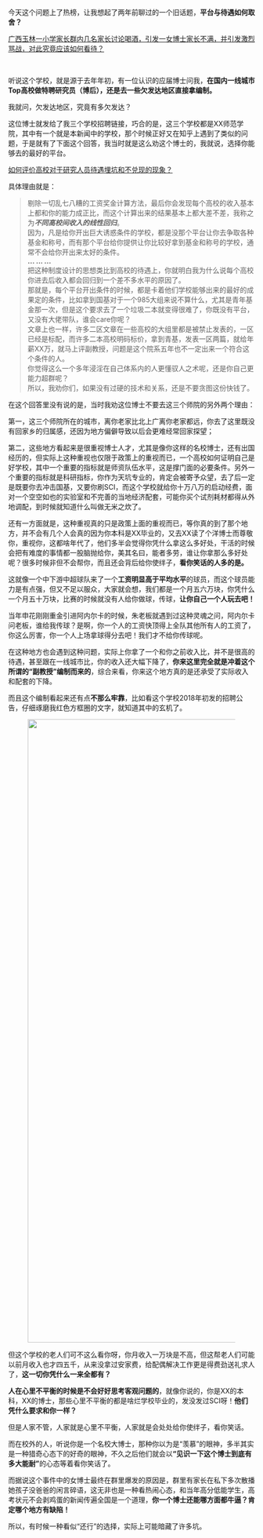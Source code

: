 <p>今天这个问题上了热榜，让我想起了两年前聊过的一个旧话题，<b>平台与待遇如何取舍？</b></p><a href="https://www.zhihu.com/question/361010338/answer/936118493" data-draft-node="block" data-draft-type="link-card" class="internal">广西玉林一小学家长群内几名家长讨论喝酒，引发一女博士家长不满，并引发激烈骂战，对此究竟应该如何看待？</a><p><br></p><p>听说这个学校，就是源于去年年初，有一位认识的应届博士问我，<b>在国内一线城市Top高校做特聘研究员（博后），还是去一些欠发达地区直接拿编制。</b></p><p>我就问，欠发达地区，究竟有多欠发达？</p><p>这位博士就发给了我三个学校招聘链接，巧合的是，这三个学校都是XX师范学院，其中有一个就是本新闻中的学校，那个时候正好又在知乎上遇到了类似的问题，于是就有了下面这个回答，我当时就是这么劝这个博士的，我就说，选择你能够去的最好的平台。</p><a href="https://www.zhihu.com/question/266545496/answer/314600271" data-draft-node="block" data-draft-type="link-card" data-image="https://pic4.zhimg.com/zhihu-card-default.jpg" class="internal">如何评价高校对于研究人员待遇埋坑和不兑现的现象？</a><p>具体理由就是：</p><blockquote>剔除一切乱七八糟的工资奖金计算方法，最后你会发现每个高校的收入基本上都和你的能力成正比，而这个计算出来的结果基本上都大差不差，我称之为<b><i>不同高校间收入的线性回归</i></b>。<br>因为，凡是给你开出巨大诱惑条件的学校，都是没那个平台让你去争取各种基金和称号，而有那个平台给你提供让你比较好拿到基金和称号的学校，通常不会给你开出来太好的条件。<br><b>                                                      ... ... ...</b><br>把这种制度设计的思想类比到高校的待遇上，你就明白我为什么说每个高校你进去后收入都会回归到一个差不多水平的原因了。<br>那就是，每个平台开出条件的时候，都是卡着他们学校能够出来的最好的成果定的条件，比如拿到国基对于一个985大组来说不算什么，尤其是青年基金那一次，但是这个要求去了一个垃圾二本就变得很难了，你既没有平台，又没有大佬带队，谁会care你呢？<br>文章上也一样，许多二区文章在一些高校的大组里都是被禁止发表的，一区已经是标配，而许多二本高校明码标价，拿到青基，发表一区两篇，就给年薪XX万，就马上评副教授，问题是这个院系五年也不一定出来一个符合这个条件的人。<br>你觉得这么一个多年浸淫在自己体系内的人更懂驭人之术呢，还是你自己更能力超群呢？<br>所以，我劝你们，如果没有过硬的技术和关系，还是不要贪图这份快钱了。</blockquote><p>在这个回答里没有说的是，当时我劝这位博士不要去这三个师院的另外两个理由：</p><p>第一，这三个师院所在的城市，离你老家比北上广离你老家都远，你去了这里既没有回家乡的归属感，还因为地方偏僻导致以后会更难经常回家探望；</p><p>第二，这些地方看起来是很重视博士人才，尤其是像你这样的名校博士，还有出国经历的，但实际上这种重视也仅限于政策上的重视而已，一个高校如何证明自己是好学校，其中一个重要的指标就是师资队伍水平，这是撑门面的必要条件。另外一个重要的指标就是科研指标，你作为天坑专业的，肯定会被寄予众望，去了后一定是既要你去冲击国基，又要你刷SCI，而这个学校就给你十万八万的启动经费，面对一个空空如也的实验室和不完善的当地经济配套，可能你买个试剂耗材都得从外地调配，到时候就知道什么叫做无米之炊了。</p><p>还有一方面就是，这种重视真的只是政策上面的重视而已，等你真的到了那个地方，并不会有几个人会真的因为你本科是XX毕业的，又去XX读了个洋博士而尊敬你，重视你，这都啥年代了，他们多半会觉得你凭什么拿这么多好处，干活的时候会把有难度的事情都一股脑抛给你，美其名曰，能者多劳，谁让你拿那么多好处呢？很多时候非但不会帮你，而且还会背后给你使绊子，<b>看你笑话的人多的是。</b></p><p>这就像一个中下游中超球队来了一个<b>工资明显高于平均水平</b>的球员，而这个球员能力是有点强，但又不足以服众，大家就会想，我们都是一个月五六万块，你凭什么一个月五十万块，比赛的时候就没有人给你做球，传球，<b>让你自己一个人玩去吧！</b></p><p>当年申花刚刚重金引进阿内尔卡的时候，朱老板就遇到过这种灵魂之问，阿内尔卡问老板，谁给我传球？是啊，你一个人的工资快顶得上全队其他所有人的工资了，你这么厉害，你一个人上场拿球得分去吧！我们才不给你传球呢。</p><p>在这种地方也会遇到这种问题，实际上你拿了一个和你之前收入比，并不是很高的待遇，甚至跟在一线城市比，你的收入还大幅下降了，<b>你来这里完全就是冲着这个所谓的“副教授”编制而来的</b>，综合来看，你来这个地方真的是还承受了实际收入和配套的下降。</p><p>而且这个编制看起来还有点<b>不那么牢靠</b>，比如看这个学校2018年初发的招聘公告，仔细琢磨我红色方框圈的文字，就知道其中的玄机了。</p><figure data-size="normal"><img src="https://pic4.zhimg.com/v2-68d23790f21af59d4c06db27cc42efc7_b.jpg" data-caption="" data-size="normal" data-rawwidth="1271" data-rawheight="345" class="origin_image zh-lightbox-thumb" width="1271" data-original="https://pic4.zhimg.com/v2-68d23790f21af59d4c06db27cc42efc7_r.jpg"></figure><p>但这个学校的老人们可不这么看你呀，你月收入一万块是不高，但这帮老人们可能以前月收入也才四五千，从来没拿过安家费，给配偶解决工作更是得费劲送礼求人了，<b>这一切你凭什么一来全都有？</b></p><p><b>人在心里不平衡的时候是不会好好思考客观问题的</b>，就像你说的，你是XX的本科，XX的博士，那些心里不平衡的都是啥烂学校毕业的，发没发过SCI呀！<b>他们凭什么要求和你一样？</b></p><p>但是人家不管，人家就是心里不平衡，人家就是会处处给你使绊子，看你笑话。</p><p>而在校外的人，听说你是一个名校大博士，那种你以为是“羡慕”的眼神，多半其实是一种猎奇心态下的好奇的眼神，不久之后他们就会以<b>“见识一下这个博士到底有多大能耐”</b>的心态等着看你笑话了。</p><p>而据说这个事件中的女博士最终在群里爆发的原因是，群里有家长在私下多次散播她孩子没爸爸的闲言碎语，这无非也是一种看热闹心态，和当年高分低能学生，高考状元不会剥鸡蛋的新闻传遍全国是一个道理，<b>你一个博士还能哪方面都牛逼？肯定哪个地方有缺陷！</b></p><p>所以，有时候一种看似“还行”的选择，实际上可能暗藏了许多坑。</p>